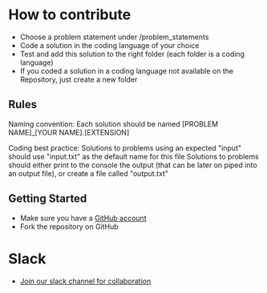 # How to contribute

* Choose a problem statement under /problem_statements
* Code a solution in the coding language of your choice
* Test and add this solution to the right folder (each folder is a coding language)
* If you coded a solution in a coding language not available on the Repository, just create a new folder

## Rules

Naming convention:
Each solution should be named [PROBLEM NAME]_[YOUR NAME].[EXTENSION]

Coding best practice:
Solutions to problems using an expected "input" should use "input.txt" as the default name for this file
Solutions to problems should either print to the console the output (that can be later on piped into an output file), or create a file called "output.txt"

## Getting Started

* Make sure you have a [GitHub account](https://github.com/signup/free)
* Fork the repository on GitHub


# Slack

* [Join our slack channel for collaboration](http://ittcompsoc.slack.com/)
